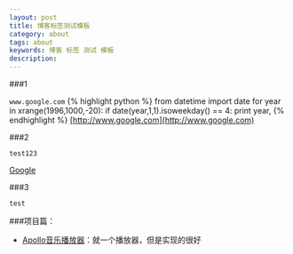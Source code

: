 ```yaml
---
layout: post
title: 博客标签测试模板
category: about
tags: about
keywords: 博客 标签 测试 模板
description: 
---
```


###1

`www.google.com`
{% highlight python %}
from datetime import date
for year in xrange(1996,1000,-20):
    if date(year,1,1).isoweekday() == 4:
        print year,
{% endhighlight %}
[http://www.google.com](http://www.google.com)



###2

`test123`

[Google](http://www.google.com)


###3

`test`


###项目篇：
- [Apollo音乐播放器](https://github.com/Splitter/android_packages_apps_apolloMod)：就一个播放器，但是实现的很好


